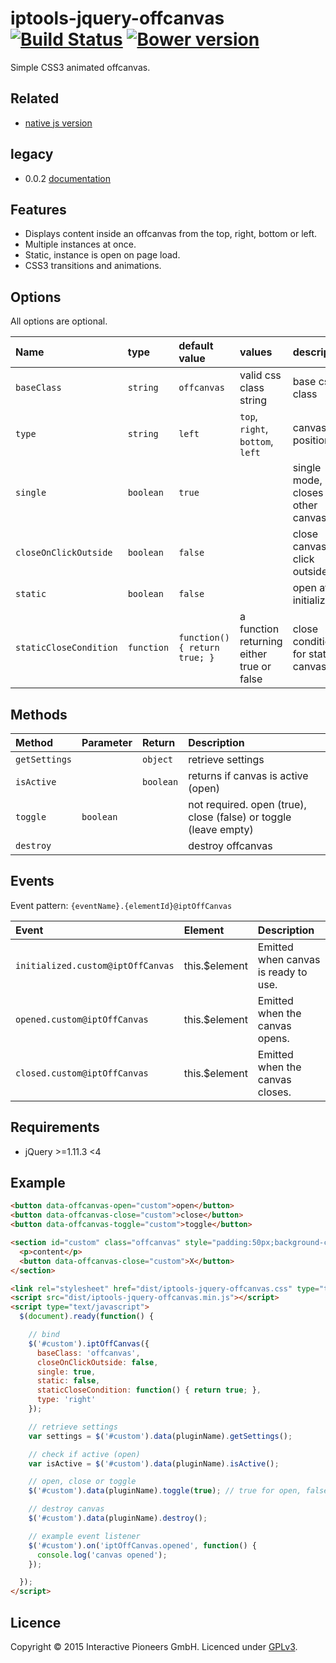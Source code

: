 # iptools-jquery-offcanvas [![Build Status](https://api.travis-ci.org/interactive-pioneers/iptools-jquery-offcanvas.svg)](https://travis-ci.org/interactive-pioneers/iptools-jquery-offcanvas) [![Bower version](https://badge.fury.io/bo/iptools-jquery-offcanvas.svg)](http://badge.fury.io/bo/iptools-jquery-offcanvas)

Simple CSS3 animated offcanvas.

## Related

- [native js version](https://github.com/interactive-pioneers/iptools-offcanvas)

## legacy

- 0.0.2 [documentation](https://github.com/interactive-pioneers/iptools-jquery-offcanvas/tree/master/doc/0.0.2/readme.md)

## Features

- Displays content inside an offcanvas from the top, right, bottom or left.
- Multiple instances at once.
- Static, instance is open on page load.
- CSS3 transitions and animations.

## Options

All options are optional.

Name                   | type       | default value                 | values                                     | description
:----------------------|:-----------|:------------------------------|:-------------------------------------------|:-----------------------------------
`baseClass`            | `string`   | `offcanvas`                   | valid css class string                     | base css class
`type`                 | `string`   | `left`                        | `top`, `right`, `bottom`, `left`           | canvas position
`single`               | `boolean`  | `true`                        |                                            | single mode, closes all other canvases
`closeOnClickOutside`  | `boolean`  | `false`                       |                                            | close canvas on click outside
`static`               | `boolean`  | `false`                       |                                            | open after initialization
`staticCloseCondition` | `function` | `function() { return true; }` | a function returning either true or false  | close condition for static canvas

## Methods

Method        | Parameter | Return    | Description
:-------------|:----------|:----------|:-----------
`getSettings` |           | `object`  | retrieve settings
`isActive`    |           | `boolean` | returns if canvas is active (open)
`toggle`      | `boolean` |           | not required. open (true), close (false) or toggle (leave empty)
`destroy`     |           |           | destroy offcanvas

## Events

Event pattern: `{eventName}.{elementId}@iptOffCanvas`

Event                             | Element        | Description
:---------------------------------|:---------------|:-----------
`initialized.custom@iptOffCanvas` | this.$element  | Emitted when canvas is ready to use.
`opened.custom@iptOffCanvas`      | this.$element  | Emitted when the canvas opens.
`closed.custom@iptOffCanvas`      | this.$element  | Emitted when the canvas closes.

## Requirements

- jQuery >=1.11.3 <4

## Example

```html
<button data-offcanvas-open="custom">open</button>
<button data-offcanvas-close="custom">close</button>
<button data-offcanvas-toggle="custom">toggle</button>

<section id="custom" class="offcanvas" style="padding:50px;background-color:rgba(0,0,0,0.5);">
  <p>content</p>
  <button data-offcanvas-close="custom">X</button>
</section>

<link rel="stylesheet" href="dist/iptools-jquery-offcanvas.css" type="text/css">
<script src="dist/iptools-jquery-offcanvas.min.js"></script>
<script type="text/javascript">
  $(document).ready(function() {

    // bind
    $('#custom').iptOffCanvas({
      baseClass: 'offcanvas',
      closeOnClickOutside: false,
      single: true,
      static: false,
      staticCloseCondition: function() { return true; },
      type: 'right'
    });

    // retrieve settings
    var settings = $('#custom').data(pluginName).getSettings();

    // check if active (open)
    var isActive = $('#custom').data(pluginName).isActive();

    // open, close or toggle
    $('#custom').data(pluginName).toggle(true); // true for open, false to close, leave empty to toggle

    // destroy canvas
    $('#custom').data(pluginName).destroy();

    // example event listener
    $('#custom').on('iptOffCanvas.opened', function() {
      console.log('canvas opened');
    });

  });
</script>
```

## Licence

Copyright © 2015 Interactive Pioneers GmbH. Licenced under [GPLv3](LICENSE).
